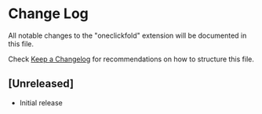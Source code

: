 # Change Log

All notable changes to the "oneclickfold" extension will be documented in this file.

Check [Keep a Changelog](http://keepachangelog.com/) for recommendations on how to structure this file.

## [Unreleased]

- Initial release